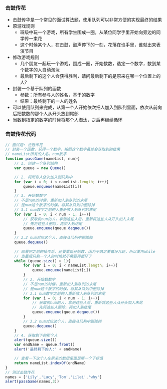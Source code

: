 ### 击鼓传花
* 击鼓传华是一个常见的面试算法题，使用队列可以非常方便的实现最终的结果
* 原游戏规则
  * 班级中玩一个游戏，所有学生围成一圈，从某位同学手里开始向旁边的同学传一束花
  * 这个时候某个人，在击鼓，鼓声停下的一刻，花落在谁手里，谁就出来表演节目
* 修改游戏规则
  * 几个朋友一起玩一个游戏，围成一圈，开始数数，选定一个数字，数到某个数字的人自动淘汰
  * 最后剩下的这个人会获得胜利，请问最后剩下的是原来在哪一个位置上的人?
* 封装一个基于队列的函数
  * 参数：所有参与人的姓名，基于的数字
  * 结果：最终剩下的一人的姓名
* 可以使用队列来完成，从第一个人开始依次把人加入到队列里面，依次从前向后把数数的那个人从开头放到尾部
* 当数到指定的数字的时候将那个人淘汰，之后再继续循环

### 击鼓传花代码
```js
// 面试题: 击鼓传花
// 封装一个函数，获得一个数字，按照这个数字最终会获取到的结果
// nameList所有的人名，num数字
function passGame(nameList, num){
    // 1. 创建一个队列结构
    var queue = new Queue()

    // 2. 将所有人依次加入到队列中
    for (var i = 0; i < nameList.length; i++){
        queue.enqueue(nameList[i])
    }
    // 3. 开始数数字
    // 不是num的时候，重新加入到队列的末尾
    // 是num这个数字的时候，将其从队列中删除掉
    // 3.1 num数字之前的人重新放入到队列的末尾
    for (var i = 0; i < num - 1; i++){
        // 获取前num的人，拿到这些人后，重新将这些人从开头加入末尾
        // 先将这些人删除，再加入到结尾
        queue.enqueue(queue.dequeue())
    }
    // 3.2 num对应这个人，直接从队列中删除掉
    queue.dequeue()
    
    // 部署完之前的操作后，还要重新开始数，因为不确定要循环几轮，所以要用while
    // 当最后只剩一个人的时候就不需要再循环了
    while (queue.size() > 1){
        for (var i = 0; i < nameList.length; i++){
            queue.enqueue(nameList[i])
        }
        // 3. 开始数数字
        // 不是num的时候，重新加入到队列的末尾
        // 是num这个数字的时候，将其从队列中删除掉
        // 3.1 num数字之前的人重新放入到队列的末尾
        for (var i = 0; i < num - 1; i++){
            // 获取前num的人，拿到这些人后，重新将这些人从开头加入末尾
            // 先将这些人删除，再加入到结尾
            queue.enqueue(queue.dequeue())
        }
        // 3.2 num对应这个人，直接从队列中删除掉
        queue.dequeue()
    }
    // 4. 获取剩下的那个人
    alert(queue.size())
    var endName = queue.front()
    alert('最终剩下的人:' + endName)

    // 查看一下这个人在原来的数组里面是哪一个下标值
    return nameList.indexOf(endName)
}
// 测试击鼓传花
names = ['Lily','Lucy','Tom','Lilei','why']
alert(passGame(names,3))
```